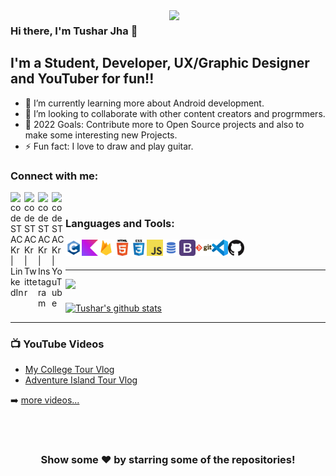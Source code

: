  <img align='right' src="https://media.giphy.com/media/Yl5VGKskuiKrv6R2pN/giphy.gif" width="250"> 

### Hi there, I'm Tushar Jha 👋
## I'm a Student, Developer, UX/Graphic Designer and YouTuber for fun!!
- 🌱 I’m currently learning more about Android development.
- 👯 I’m looking to collaborate with other content creators and progrmmers.
- 🥅 2022 Goals: Contribute more to Open Source projects and also to make some interesting new Projects. 
- ⚡ Fun fact: I love to draw and play guitar.
### Connect with me:
[<img align="left" alt="codeSTACKr | LinkedIn" width="22px" src="https://raw.githubusercontent.com/rahuldkjain/github-profile-readme-generator/master/src/images/icons/Social/linked-in-alt.svg" />][linkedin]
[<img align="left" alt="codeSTACKr | Twitter" width="22px" src="https://raw.githubusercontent.com/rahuldkjain/github-profile-readme-generator/master/src/images/icons/Social/twitter.svg" />][twitter]
[<img align="left" alt="codeSTACKr | Instagram" width="22px" src="https://raw.githubusercontent.com/rahuldkjain/github-profile-readme-generator/master/src/images/icons/Social/instagram.svg" />][instagram]
[<img align="left" alt="codeSTACKr | YouTube" width="22px" src="https://upload.wikimedia.org/wikipedia/commons/0/09/YouTube_full-color_icon_%282017%29.svg" />][youtube]
<br />
### Languages and Tools:
<img align="left" alt="JavaScript" width="26px" src="https://raw.githubusercontent.com/github/explore/f3e22f0dca2be955676bc70d6214b95b13354ee8/topics/c/c.png" />
<img align="left" alt="JavaScript" width="26px" src="https://raw.githubusercontent.com/github/explore/80688e429a7d4ef2fca1e82350fe8e3517d3494d/topics/kotlin/kotlin.png" />
<img align="left" alt="JavaScript" width="26px" src="https://raw.githubusercontent.com/github/explore/80688e429a7d4ef2fca1e82350fe8e3517d3494d/topics/firebase/firebase.png" />
<img align="left" alt="HTML5" width="26px" src="https://raw.githubusercontent.com/github/explore/80688e429a7d4ef2fca1e82350fe8e3517d3494d/topics/html/html.png" />
<img align="left" alt="CSS3" width="26px" src="https://raw.githubusercontent.com/github/explore/80688e429a7d4ef2fca1e82350fe8e3517d3494d/topics/css/css.png" />
<img align="left" alt="JavaScript" width="26px" src="https://raw.githubusercontent.com/github/explore/80688e429a7d4ef2fca1e82350fe8e3517d3494d/topics/javascript/javascript.png" />
<img align="left" alt="SQL" width="26px" src="https://raw.githubusercontent.com/github/explore/80688e429a7d4ef2fca1e82350fe8e3517d3494d/topics/sql/sql.png" />
<img align="left" alt="Visual Studio Code" width="26px" src="https://raw.githubusercontent.com/github/explore/80688e429a7d4ef2fca1e82350fe8e3517d3494d/topics/bootstrap/bootstrap.png" />
<img align="left" alt="Git" width="26px" src="https://raw.githubusercontent.com/github/explore/80688e429a7d4ef2fca1e82350fe8e3517d3494d/topics/git/git.png" />
<img align="left" alt="Visual Studio Code" width="26px" src="https://raw.githubusercontent.com/github/explore/80688e429a7d4ef2fca1e82350fe8e3517d3494d/topics/visual-studio-code/visual-studio-code.png" />
<img align="left" alt="GitHub" width="26px" src="https://raw.githubusercontent.com/github/explore/78df643247d429f6cc873026c0622819ad797942/topics/github/github.png" />
<br />
<br />

---

<img src = "https://github-readme-stats.vercel.app/api/top-langs/?username=tusharjha44&layout=compact&theme=radical" width="48%"/>

<br/>
<br/>
<a href="https://github.com/tusharjha44">
 <img align="center" src="https://github-readme-stats.vercel.app/api?username=tusharjha44&show_icons=true&theme=light&line_height=27" alt="Tushar's github stats"/>
</a>

---

### 📺 YouTube Videos

<!-- YOUTUBE:START -->
- [My College Tour Vlog](https://www.youtube.com/watch?v=V1I6UQ8KkQ0)
- [Adventure Island Tour Vlog](https://www.youtube.com/watch?v=2ayMvHffCvQ&t=64s)
<!-- YOUTUBE:END -->
➡️ [more videos...](https://www.youtube.com/channel/UC0bR4e2SbgEwrJvJjlfLbrA)

<br/>
<br/>

<div align="center">
 
  
### Show some ❤️ by starring some of the repositories!
</div>

[twitter]: https://twitter.com/TusharJha44
[youtube]: https://www.youtube.com/channel/UC0bR4e2SbgEwrJvJjlfLbrA
[instagram]: https://www.instagram.com/tusharjha44/
[linkedin]: https://www.linkedin.com/in/tusharjha44/
